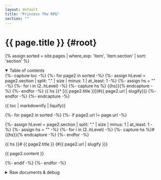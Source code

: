 ```yaml
---
layout: default
title: "Princess The RPG"
section: ""
---
```

# {{ page.title }} {#root}
{% assign sorted = site.pages | where_exp: 'item', 'item.section' | sort: 'section' %}

<details open>
	<summary>Table of contents</summary>
{%- capture toc -%}
	{%- for page2 in sorted -%}
	{%- assign hLevel = page2.section | split: "." | size | minus: 1 | at_least: 1 -%}
	{%- assign hs = "" -%}
	{%- for i in (2..hLevel) -%}
		{%- capture hs %}  {{hs}}{% endcapture -%}
	{%- endfor -%}
{{ hs }}* [{{ page2.title }}](#{{ page2.url | slugify}})
	{%- endfor -%}
{%- endcapture -%}

{{ toc | markdownify | liquify}}

</details>

{%- for page2 in sorted -%}
{%- if page2.url != page.url -%}

{%- assign hLevel = page2.section | split: "." | size | minus: 1 | at_least: 1 -%}
{%- assign hs = "" -%}
{%- for i in (2..hLevel) -%}
	{%- capture hs %}#{{hs}}{% endcapture -%}
{%- endfor -%}

{{ hs }}# {{ page2.title }} {#{{ page2.url | slugify }}}

{{ page2.content }}

{%- endif -%}
{%- endfor -%}

<details>
	<summary>Raw documents & debug</summary>

{%- capture toc -%}
	{%- for page2 in sorted -%}
* [{{page2.section}}: {{page2.title}}]({{ page2.url | absolute_url }})
	{%- endfor -%}
{%- endcapture -%}
{{ toc | markdownify | liquify }}
</details>
